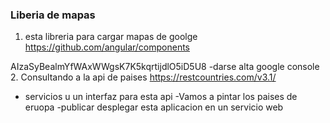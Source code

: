 ### Liberia de mapas
1. esta libreria para cargar mapas de goolge
https://github.com/angular/components

AIzaSyBealmYfWAxWWgsK7K5kqrtijdlO5iD5U8
-darse alta google console
2. Consultando a la api de paises
https://restcountries.com/v3.1/
- servicios u un interfaz para esta api
-Vamos a pintar los paises de eruopa
-publicar desplegar esta aplicacion en un servicio web